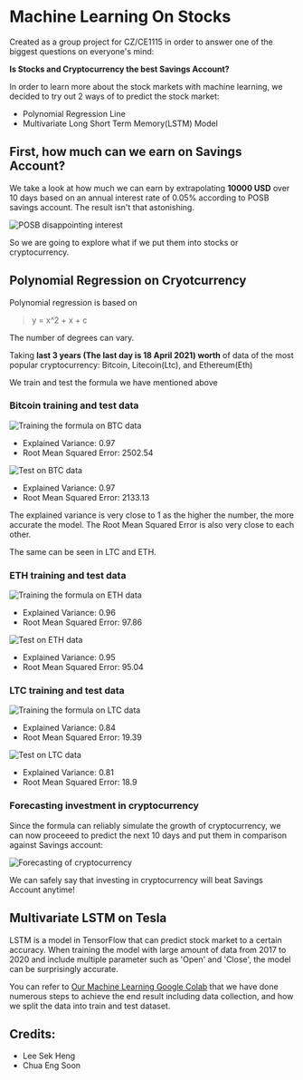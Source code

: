# Machine Learning On Stocks

Created as a group project for CZ/CE1115 in order to answer one of the biggest questions on everyone's mind: 

**Is Stocks and Cryptocurrency the best Savings Account?**

In order to learn more about the stock markets with machine learning, we decided to try out 2 ways of to predict the stock market:
- Polynomial Regression Line
- Multivariate Long Short Term Memory(LSTM) Model

## First, how much can we earn on Savings Account?
We take a look at how much we can earn by extrapolating **10000 USD** over 10 days based on an annual interest rate of 0.05% according to POSB savings account. The result isn't that astonishing.

![POSB disappointing interest](/Images/POSB_interest_earned.png "10 days of Interest earned on Savings Account")

So we are going to explore what if we put them into stocks or cryptocurrency.

## Polynomial Regression on Cryotcurrency

Polynomial regression is based on 
> y = x^2 + x + c 

The number of degrees can vary.

Taking **last 3 years (The last day is 18 April 2021) worth** of data of the most popular cryptocurrency: Bitcoin, Litecoin(Ltc), and Ethereum(Eth)

We train and test the formula we have mentioned above

### Bitcoin training and test data

![Training the formula on BTC data](/Images/btc_train.png "BTC Train data")
- Explained Variance: 0.97
- Root Mean Squared Error: 2502.54

![Test on BTC data](/Images/btc_test.png "BTC test data")
- Explained Variance: 0.97
- Root Mean Squared Error: 2133.13

The explained variance is very close to 1 as the higher the number, the more accurate the model. The Root Mean Squared Error is also very close to each other.

The same can be seen in LTC and ETH.

### ETH training and test data

![Training the formula on ETH data](/Images/eth_train.png "ETH Train data")
- Explained Variance: 0.96
- Root Mean Squared Error: 97.86

![Test on ETH data](/Images/eth_test.png "ETH test data")
- Explained Variance: 0.95
- Root Mean Squared Error: 95.04

### LTC training and test data

![Training the formula on LTC data](/Images/ltc_train.png "LTC Train data")
- Explained Variance: 0.84
- Root Mean Squared Error: 19.39

![Test on LTC data](/Images/ltc_test.png "LTC test data")
- Explained Variance: 0.81
- Root Mean Squared Error: 18.9

### Forecasting investment in cryptocurrency
Since the formula can reliably simulate the growth of cryptocurrency, we can now proceeed to predict the next 10 days and put them in comparison against Savings account:

![Forecasting of cryptocurrency](/Images/crypto_predict.png "Predict 10 days of cryptocurrency growth")

We can safely say that investing in cryptocurrency will beat Savings Account anytime!

## Multivariate LSTM on Tesla

LSTM is a model in TensorFlow that can predict stock market to a certain accuracy. When training the model with large amount of data from 2017 to 2020 and include multiple parameter such as 'Open' and 'Close', the model can be surprisingly accurate.




You can refer to [Our Machine Learning Google Colab](/StocksTheBestSavingAccount.ipynb "Our codes on ipynb") that we have done numerous steps to achieve the end result including data collection, and how we split the data into train and test dataset.

## Credits:
- Lee Sek Heng
- Chua Eng Soon
